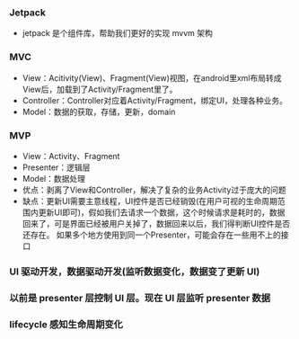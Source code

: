 ### Jetpack
* jetpack 是个组件库，帮助我们更好的实现 mvvm 架构

### MVC
* View：Acitivity(View)、Fragment(View)视图，在android里xml布局转成View后，加载到了Activity/Fragment里了。
* Controller：Controller对应着Activity/Fragment，绑定UI，处理各种业务。
* Model：数据的获取，存储，更新，domain

### MVP
* View：Activity、Fragment
* Presenter：逻辑层
* Model：数据处理
* 优点：剥离了View和Controller，解决了复杂的业务Activity过于庞大的问题
* 缺点：更新UI需要主意线程，UI控件是否已经销毁(在用户可视的生命周期范围内更新UI即可)，假如我们去请求一个数据，这个时候请求是耗时的，数据回来了，可是界面已经被用户关掉了，数据回来以后，我们得判断UI控件是否还存在。 如果多个地方使用到同一个Presenter，可能会存在一些用不上的接口

### UI 驱动开发，数据驱动开发(监听数据变化，数据变了更新 UI)
### 以前是 presenter 层控制 UI 层。现在 UI 层监听 presenter 数据

### lifecycle 感知生命周期变化